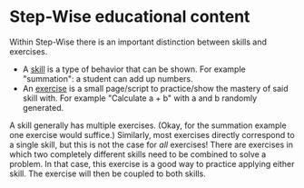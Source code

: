# Step-Wise educational content

Within Step-Wise there is an important distinction between skills and exercises.

- A [skill](skills/) is a type of behavior that can be shown. For example "summation": a student can add up numbers.
- An [exercise](exercises/) is a small page/script to practice/show the mastery of said skill with. For example "Calculate a + b" with a and b randomly generated.

A skill generally has multiple exercises. (Okay, for the summation example one exercise would suffice.) Similarly, most exercises directly correspond to a single skill, but this is not the case for *all* exercises! There are exercises in which two completely different skills need to be combined to solve a problem. In that case, this exercise is a good way to practice applying either skill. The exercise will then be coupled to both skills.